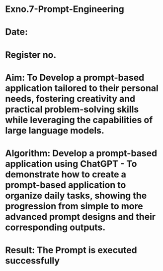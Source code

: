 # Exno.7-Prompt-Engineering
# Date:
# Register no.
# Aim: To Develop a prompt-based application tailored to their personal needs, fostering creativity and practical problem-solving skills while leveraging the capabilities of large language models.


# Algorithm: Develop a prompt-based application using ChatGPT - To demonstrate how to create a prompt-based application to organize daily tasks, showing the progression from simple to more advanced prompt designs and their corresponding outputs.




# Result: The Prompt is executed successfully


